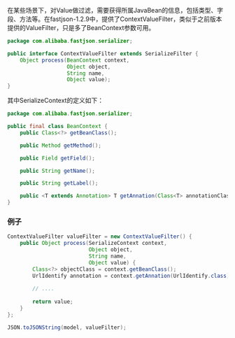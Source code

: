 在某些场景下，对Value做过滤，需要获得所属JavaBean的信息，包括类型、字段、方法等。在fastjson-1.2.9中，提供了ContextValueFilter，类似于之前版本提供的ValueFilter，只是多了BeanContext参数可用。

```java
package com.alibaba.fastjson.serializer;

public interface ContextValueFilter extends SerializeFilter {
    Object process(BeanContext context, 
                   Object object, 
                   String name, 
                   Object value);
}
```

其中SerializeContext的定义如下：
```java
package com.alibaba.fastjson.serializer;

public final class BeanContext {
    public Class<?> getBeanClass();

    public Method getMethod();

    public Field getField();

    public String getName();

    public String getLabel();

    public <T extends Annotation> T getAnnation(Class<T> annotationClass);
}
```

### 例子
```java
ContextValueFilter valueFilter = new ContextValueFilter() {
    public Object process(SerializeContext context, 
                          Object object, 
                          String name, 
                          Object value) {
        Class<?> objectClass = context.getBeanClass();
        UrlIdentify annotation = context.getAnnation(UrlIdentify.class);
        
        // ....
        
        return value;
    }
};

JSON.toJSONString(model, valueFilter);
```